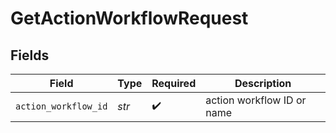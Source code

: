 # GetActionWorkflowRequest


## Fields

| Field                      | Type                       | Required                   | Description                |
| -------------------------- | -------------------------- | -------------------------- | -------------------------- |
| `action_workflow_id`       | *str*                      | :heavy_check_mark:         | action workflow ID or name |